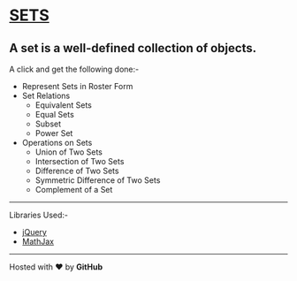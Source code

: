 # [SETS](https://rupansamanta.github.io/sets)
A set is a well-defined collection of objects.
---

A click and get the following done:-

* Represent Sets in Roster Form
* Set Relations
  + Equivalent Sets
  + Equal Sets
  + Subset
  + Power Set
* Operations on Sets
  + Union of Two Sets
  + Intersection of Two Sets
  + Difference of Two Sets
  + Symmetric Difference of Two Sets
  + Complement of a Set
---
Libraries Used:-
* [jQuery](https://jquery.com)
* [MathJax](https://mathjax.org)
---
Hosted with ❤️ by **GitHub**
